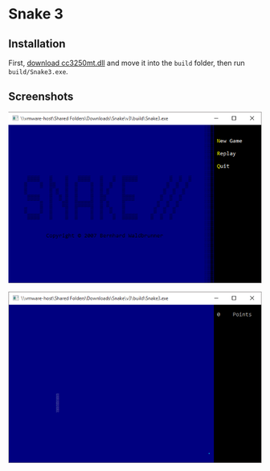 # Snake 3

## Installation
First, [download cc3250mt.dll](http://www.dlldownloader.com/cc3250mt-dll) and move it into the `build` folder, then run `build/Snake3.exe`.

## Screenshots
![Start screen of Snake 3](assets/start.png)

![Playing Snake 3](assets/game.png)

